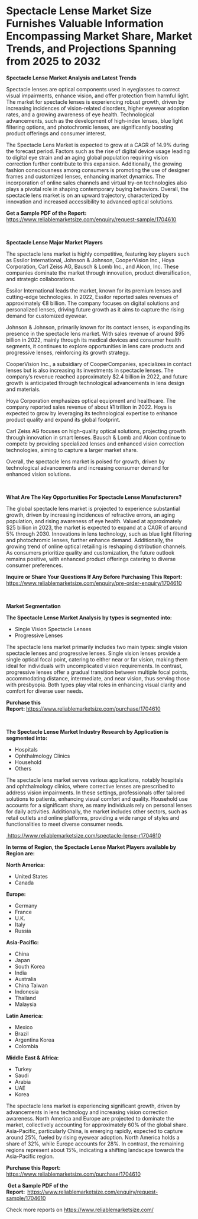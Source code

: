 <p><h1>Spectacle Lense Market Size Furnishes Valuable Information Encompassing Market Share, Market Trends, and Projections Spanning from 2025 to 2032</h1></p><p><strong>Spectacle Lense Market Analysis and Latest Trends</strong></p>
<p><p>Spectacle lenses are optical components used in eyeglasses to correct visual impairments, enhance vision, and offer protection from harmful light. The market for spectacle lenses is experiencing robust growth, driven by increasing incidences of vision-related disorders, higher eyewear adoption rates, and a growing awareness of eye health. Technological advancements, such as the development of high-index lenses, blue light filtering options, and photochromic lenses, are significantly boosting product offerings and consumer interest.</p><p>The Spectacle Lens Market is expected to grow at a CAGR of 14.9% during the forecast period. Factors such as the rise of digital device usage leading to digital eye strain and an aging global population requiring vision correction further contribute to this expansion. Additionally, the growing fashion consciousness among consumers is promoting the use of designer frames and customized lenses, enhancing market dynamics. The incorporation of online sales channels and virtual try-on technologies also plays a pivotal role in shaping contemporary buying behaviors. Overall, the spectacle lens market is on an upward trajectory, characterized by innovation and increased accessibility to advanced optical solutions.</p></p>
<p><strong>Get a Sample PDF of the Report:&nbsp;</strong> <a href="https://www.reliablemarketsize.com/enquiry/request-sample/1704610?utm_campaign=1766&utm_medium=2&utm_source=Github&utm_content=ia&utm_term=09012025&utm_id=spectacle-lense">https://www.reliablemarketsize.com/enquiry/request-sample/1704610</a></p>
<p>&nbsp;</p>
<p><strong>Spectacle Lense Major Market Players</strong></p>
<p><p>The spectacle lens market is highly competitive, featuring key players such as Essilor International, Johnson & Johnson, CooperVision Inc., Hoya Corporation, Carl Zeiss AG, Bausch & Lomb Inc., and Alcon, Inc. These companies dominate the market through innovation, product diversification, and strategic collaborations.</p><p>Essilor International leads the market, known for its premium lenses and cutting-edge technologies. In 2022, Essilor reported sales revenues of approximately €8 billion. The company focuses on digital solutions and personalized lenses, driving future growth as it aims to capture the rising demand for customized eyewear.</p><p>Johnson & Johnson, primarily known for its contact lenses, is expanding its presence in the spectacle lens market. With sales revenue of around $95 billion in 2022, mainly through its medical devices and consumer health segments, it continues to explore opportunities in lens care products and progressive lenses, reinforcing its growth strategy.</p><p>CooperVision Inc., a subsidiary of CooperCompanies, specializes in contact lenses but is also increasing its investments in spectacle lenses. The company’s revenue reached approximately $2.4 billion in 2022, and future growth is anticipated through technological advancements in lens design and materials.</p><p>Hoya Corporation emphasizes optical equipment and healthcare. The company reported sales revenue of about ¥1 trillion in 2022. Hoya is expected to grow by leveraging its technological expertise to enhance product quality and expand its global footprint.</p><p>Carl Zeiss AG focuses on high-quality optical solutions, projecting growth through innovation in smart lenses. Bausch & Lomb and Alcon continue to compete by providing specialized lenses and enhanced vision correction technologies, aiming to capture a larger market share.</p><p>Overall, the spectacle lens market is poised for growth, driven by technological advancements and increasing consumer demand for enhanced vision solutions.</p></p>
<p>&nbsp;</p>
<p><strong>What Are The Key Opportunities For Spectacle Lense Manufacturers?</strong></p>
<p><p>The global spectacle lens market is projected to experience substantial growth, driven by increasing incidences of refractive errors, an aging population, and rising awareness of eye health. Valued at approximately $25 billion in 2023, the market is expected to expand at a CAGR of around 5% through 2030. Innovations in lens technology, such as blue light filtering and photochromic lenses, further enhance demand. Additionally, the growing trend of online optical retailing is reshaping distribution channels. As consumers prioritize quality and customization, the future outlook remains positive, with enhanced product offerings catering to diverse consumer preferences.</p></p>
<p><strong>Inquire or Share Your Questions If Any Before Purchasing This Report:</strong> <a href="https://www.reliablemarketsize.com/enquiry/pre-order-enquiry/1704610?utm_campaign=1766&utm_medium=2&utm_source=Github&utm_content=ia&utm_term=09012025&utm_id=spectacle-lense">https://www.reliablemarketsize.com/enquiry/pre-order-enquiry/1704610</a></p>
<p>&nbsp;</p>
<p><strong>Market Segmentation</strong></p>
<p><strong>The Spectacle Lense Market Analysis by types is segmented into:</strong></p>
<p><ul><li>Single Vision Spectacle Lenses</li><li>Progressive Lenses</li></ul></p>
<p><p>The spectacle lens market primarily includes two main types: single vision spectacle lenses and progressive lenses. Single vision lenses provide a single optical focal point, catering to either near or far vision, making them ideal for individuals with uncomplicated vision requirements. In contrast, progressive lenses offer a gradual transition between multiple focal points, accommodating distance, intermediate, and near vision, thus serving those with presbyopia. Both types play vital roles in enhancing visual clarity and comfort for diverse user needs.</p></p>
<p><strong>Purchase this Report:&nbsp;</strong><a href="https://www.reliablemarketsize.com/purchase/1704610?utm_campaign=1766&utm_medium=2&utm_source=Github&utm_content=ia&utm_term=09012025&utm_id=spectacle-lense">https://www.reliablemarketsize.com/purchase/1704610</a></p>
<p>&nbsp;</p>
<p><strong>The Spectacle Lense Market Industry Research by Application is segmented into:</strong></p>
<p><ul><li>Hospitals</li><li>Ophthalmology Clinics</li><li>Household</li><li>Others</li></ul></p>
<p><p>The spectacle lens market serves various applications, notably hospitals and ophthalmology clinics, where corrective lenses are prescribed to address vision impairments. In these settings, professionals offer tailored solutions to patients, enhancing visual comfort and quality. Household use accounts for a significant share, as many individuals rely on personal lenses for daily activities. Additionally, the market includes other sectors, such as retail outlets and online platforms, providing a wide range of styles and functionalities to meet diverse consumer needs.</p></p>
<p><a href="https://www.reliablemarketsize.com/spectacle-lense-r1704610?utm_campaign=1766&utm_medium=2&utm_source=Github&utm_content=ia&utm_term=09012025&utm_id=spectacle-lense">&nbsp;https://www.reliablemarketsize.com/spectacle-lense-r1704610</a></p>
<p><strong>In terms of Region, the Spectacle Lense Market Players available by Region are:</strong></p>
<p>
    <p> <strong> North America: </strong>
        <ul>
            <li>United States</li>
            <li>Canada</li>
        </ul>
        </p> 
    <p> <strong> Europe: </strong>
        <ul>
            <li>Germany</li>
            <li>France</li>
            <li>U.K.</li>
            <li>Italy</li>
            <li>Russia</li>
        </ul>
        </p> 
    <p> <strong> Asia-Pacific: </strong>
        <ul>
            <li>China</li>
            <li>Japan</li>
            <li>South Korea</li>
            <li>India</li>
            <li>Australia</li>
            <li>China Taiwan</li>
            <li>Indonesia</li>
            <li>Thailand</li>
            <li>Malaysia</li>
        </ul>
        </p> 
    <p> <strong> Latin America: </strong>
        <ul>
            <li>Mexico</li>
            <li>Brazil</li>
            <li>Argentina Korea</li>
            <li>Colombia</li>
        </ul>
        </p> 
    <p> <strong> Middle East & Africa: </strong>
        <ul>
            <li>Turkey</li>
            <li>Saudi</li>
            <li>Arabia</li>
            <li>UAE</li>
            <li>Korea</li>
        </ul>
    </p>
    </p>
<p><p>The spectacle lens market is experiencing significant growth, driven by advancements in lens technology and increasing vision correction awareness. North America and Europe are projected to dominate the market, collectively accounting for approximately 60% of the global share. Asia-Pacific, particularly China, is emerging rapidly, expected to capture around 25%, fueled by rising eyewear adoption. North America holds a share of 32%, while Europe accounts for 28%. In contrast, the remaining regions represent about 15%, indicating a shifting landscape towards the Asia-Pacific region.</p></p>
<p><strong>Purchase this Report: </strong><a href="https://www.reliablemarketsize.com/purchase/1704610?utm_campaign=1766&utm_medium=2&utm_source=Github&utm_content=ia&utm_term=09012025&utm_id=spectacle-lense">https://www.reliablemarketsize.com/purchase/1704610</a></p>
<p>&nbsp;<strong>Get a Sample PDF of the Report:&nbsp;&nbsp;</strong><a href="https://www.reliablemarketsize.com/enquiry/request-sample/1704610?utm_campaign=1766&utm_medium=2&utm_source=Github&utm_content=ia&utm_term=09012025&utm_id=spectacle-lense">https://www.reliablemarketsize.com/enquiry/request-sample/1704610</a></p>
<p><strong></strong></p>
<p>Check more reports on <a href="https://www.reliablemarketsize.com/?utm_campaign=1766&utm_medium=2&utm_source=Github&utm_content=ia&utm_term=09012025&utm_id=spectacle-lense">https://www.reliablemarketsize.com/</a></p>